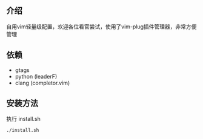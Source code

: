 ## 介绍
自用vim轻量级配置，欢迎各位看官尝试，使用了vim-plug插件管理器，非常方便管理

## 依赖
- gtags
- python (leaderF)
- clang (completor.vim)

## 安装方法
执行 install.sh
```
./install.sh
```
